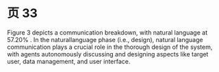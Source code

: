 # 页 33
Figure 3 depicts a communication breakdown, with natural language at $5 7 . 2 0 \%$ . In the naturallanguage phase (i.e., design), natural language communication plays a crucial role in the thorough design of the system, with agents autonomously discussing and designing aspects like target user, data management, and user interface.